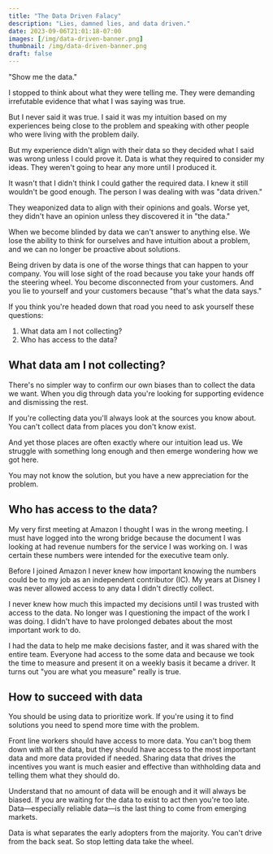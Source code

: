 ```yaml
---
title: "The Data Driven Falacy"
description: "Lies, damned lies, and data driven."
date: 2023-09-06T21:01:18-07:00
images: [/img/data-driven-banner.png]
thumbnail: /img/data-driven-banner.png
draft: false
---
```


"Show me the data."

I stopped to think about what they were telling me.
They were demanding irrefutable evidence that what I was saying was true.

But I never said it was true.
I said it was my intuition based on my experiences being close to the problem and speaking with other people who were living with the problem daily.

But my experience didn't align with their data so they decided what I said was wrong unless I could prove it.
Data is what they required to consider my ideas.
They weren't going to hear any more until I produced it.

It wasn't that I didn't think I could gather the required data.
I knew it still wouldn't be good enough.
The person I was dealing with was "data driven."

They weaponized data to align with their opinions and goals.
Worse yet, they didn't have an opinion unless they discovered it in "the data."

When we become blinded by data we can't answer to anything else.
We lose the ability to think for ourselves and have intuition about a problem, and we can no longer be proactive about solutions.

Being driven by data is one of the worse things that can happen to your company.
You will lose sight of the road because you take your hands off the steering wheel.
You become disconnected from your customers.
And you lie to yourself and your customers because "that's what the data says."

If you think you're headed down that road you need to ask yourself these questions:

1. What data am I not collecting?
1. Who has access to the data?

## What data am I not collecting?

There's no simpler way to confirm our own biases than to collect the data we want.
When you dig through data you're looking for supporting evidence and dismissing the rest.

If you're collecting data you'll always look at the sources you know about.
You can't collect data from places you don't know exist.

And yet those places are often exactly where our intuition lead us.
We struggle with something long enough and then emerge wondering how we got here.

You may not know the solution, but you have a new appreciation for the problem.

## Who has access to the data?

My very first meeting at Amazon I thought I was in the wrong meeting.
I must have logged into the wrong bridge because the document I was looking at had revenue numbers for the service I was working on.
I was certain these numbers were intended for the executive team only.

Before I joined Amazon I never knew how important knowing the numbers could be to my job as an independent contributor (IC).
My years at Disney I was never allowed access to any data I didn't directly collect.

I never knew how much this impacted my decisions until I was trusted with access to the data.
No longer was I questioning the impact of the work I was doing.
I didn't have to have prolonged debates about the most important work to do.

I had the data to help me make decisions faster, and it was shared with the entire team.
Everyone had access to the some data and because we took the time to measure and present it on a weekly basis it became a driver.
It turns out "you are what you measure" really is true.

## How to succeed with data

You should be using data to prioritize work.
If you're using it to find solutions you need to spend more time with the problem.

Front line workers should have access to more data.
You can't bog them down with all the data, but they should have access to the most important data and more data provided if needed.
Sharing data that drives the incentives you want is much easier and effective than withholding data and telling them what they should do.

Understand that no amount of data will be enough and it will always be biased.
If you are waiting for the data to exist to act then you're too late.
Data—especially reliable data—is the last thing to come from emerging markets.

Data is what separates the early adopters from the majority.
You can't drive from the back seat.
So stop letting data take the wheel.

